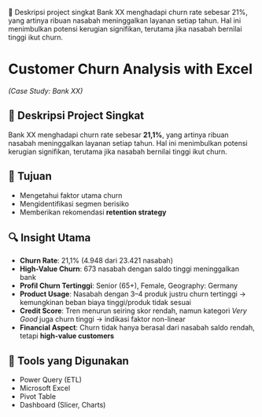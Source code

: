 📌 Deskripsi project singkat
Bank XX menghadapi churn rate sebesar 21%, yang artinya ribuan nasabah meninggalkan layanan setiap tahun. Hal ini menimbulkan potensi kerugian signifikan, terutama jika nasabah bernilai tinggi ikut churn.

# Customer Churn Analysis with Excel  
*(Case Study: Bank XX)*  

## 📌 Deskripsi Project Singkat  
Bank XX menghadapi churn rate sebesar **21,1%**, yang artinya ribuan nasabah meninggalkan layanan setiap tahun. Hal ini menimbulkan potensi kerugian signifikan, terutama jika nasabah bernilai tinggi ikut churn.  

## 🎯 Tujuan  
- Mengetahui faktor utama churn  
- Mengidentifikasi segmen berisiko  
- Memberikan rekomendasi **retention strategy**  

## 🔍 Insight Utama  
- **Churn Rate**: 21,1% (4.948 dari 23.421 nasabah)  
- **High-Value Churn**: 673 nasabah dengan saldo tinggi meninggalkan bank  
- **Profil Churn Tertinggi**: Senior (65+), Female, Geography: Germany  
- **Product Usage**: Nasabah dengan 3–4 produk justru churn tertinggi → kemungkinan beban biaya tinggi/produk tidak sesuai  
- **Credit Score**: Tren menurun seiring skor rendah, namun kategori *Very Good* juga churn tinggi → indikasi faktor non-linear  
- **Financial Aspect**: Churn tidak hanya berasal dari nasabah saldo rendah, tetapi **high-value customers**  

## 🚀 Tools yang Digunakan  
- Power Query (ETL)
- Microsoft Excel  
- Pivot Table  
- Dashboard (Slicer, Charts)  
